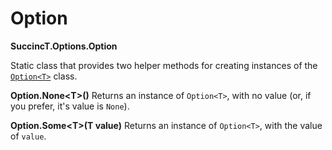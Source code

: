 ﻿# Option

**SuccincT.Options.Option**

Static class that provides two helper methods for creating instances of the [`Option<T>`](Option_T_.md) class.

**Option.None&lt;T&gt;()**
Returns an instance of `Option<T>`, with no value (or, if you prefer, it's value is `None`).

**Option.Some&lt;T&gt;(T value)**
Returns an instance of `Option<T>`, with the value of `value`.